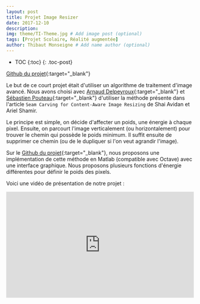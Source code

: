 ```yaml
---
layout: post
title: Projet Image Resizer
date: 2017-12-10
description: 
img: theme/TI-Theme.jpg # Add image post (optional)
tags: [Projet Scolaire, Réalité augmentée]
author: Thibaut Monseigne # Add name author (optional)
---
```


* TOC
{:toc}
{: .toc-post}

[Github du projet](https://github.com/adelpeyroux/resize-image){:target="_blank"} 

Le but de ce court projet était d'utiliser un algorithme de traitement d'image avancé. Nous avons choisi avec [Arnaud Delpeyroux](https://adelpeyroux.github.io/){:target="_blank"} et [Sébastien Pouteau](http://sebastien.pouteau.emi.u-bordeaux.fr/#){:target="_blank"} d'utiliser la méthode présente dans l'article `Seam Carving for Content-Aware Image Resizing` de Shai Avidan et Ariel Shamir. 

Le principe est simple, on décide d'affecter un poids, une énergie à chaque pixel. Ensuite, on parcourt l'image verticalement (ou horizontalement) pour trouver le chemin qui possède le poids minimum. Il suffit ensuite de supprimer ce chemin (ou de le dupliquer si l'on veut agrandir l'image).

Sur le [Github du projet](https://github.com/adelpeyroux/resize-image){:target="_blank"}, nous proposons une implémentation de cette méthode en Matlab (compatible avec Octave) avec une interface graphique. Nous proposons plusieurs fonctions d'énergie différentes pour définir le poids des pixels.

Voici une vidéo de présentation de notre projet : 

<div style="padding:56.25% 0 0 0;position:relative;"><iframe src="https://player.vimeo.com/video/249186917" style="position:absolute;top:0;left:0;width:100%;height:100%;" frameborder="0" webkitallowfullscreen mozallowfullscreen allowfullscreen></iframe></div><script src="https://player.vimeo.com/api/player.js"></script>
